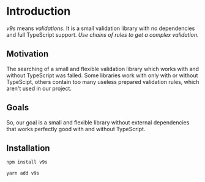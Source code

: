 # Introduction

_v9s_ means _validations_. It is a small validation library with no dependencies and full TypeScript support. _Use chains of rules to get a complex validation._

## Motivation

The searching of a small and flexible validation library which works with and without TypeScript was failed. Some libraries work with only with or without TypeScipt, others contain too many useless prepared validation rules, which aren't used in our project.

## Goals

So, our goal is a small and flexible library without external dependencies that works perfectly good with and without TypeScript.

## Installation

<code-group>
<code-block title="NPM" active>

```bash
npm install v9s
```

</code-block>

<code-block title="YARN">

```bash
yarn add v9s
```

</code-block>
</code-group>
